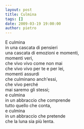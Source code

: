 ```yaml
---
layout: post
title: Culmina
tags: []
date: 2009-03-19 19:00:00
author: pietro
---
```

E culmina<br/>in una cascata di pensieri<br/>una cascata di emozioni e momenti,<br/>momenti veri,<br/>che vivo vivo come non mai<br/>che vivo vivo per te e per lei,<br/>momenti assurdi<br/>che culminano anch'essi,<br/>che vivo perché<br/>mai saremo gli stessi;<br/>e culmina<br/>in un abbraccio che comprende<br/>tutto quello che conta,<br/>e culmina<br/>in un abbraccio che pretende<br/>che la luna sia più lenta.
